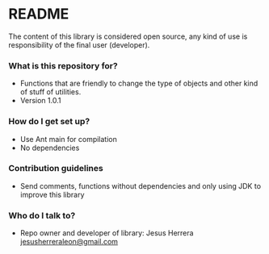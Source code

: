 # README #

The content of this library is considered open source, any kind of use is responsibility of the final user (developer).

### What is this repository for? ###

* Functions that are friendly to change the type of objects and other kind of stuff of utilities.
* Version 1.0.1

### How do I get set up? ###

* Use Ant main for compilation
* No dependencies

### Contribution guidelines ###

* Send comments, functions without dependencies and only using JDK to improve this library

### Who do I talk to? ###

* Repo owner and developer of library: Jesus Herrera <jesusherreraleon@gmail.com>